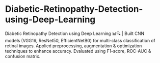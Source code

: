 # Diabetic-Retinopathy-Detection-using-Deep-Learning
Diabetic Retinopathy Detection using Deep Learning 📊🔍 | Built CNN models (VGG16, ResNet50, EfficientNetB0) for multi-class classification of retinal images. Applied preprocessing, augmentation &amp; optimization techniques to enhance accuracy. Evaluated using F1-score, ROC-AUC &amp; confusion matrix.
